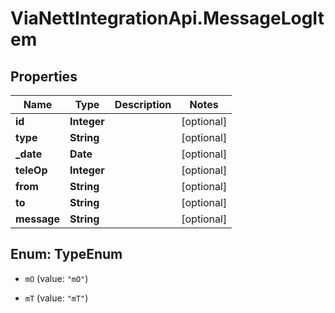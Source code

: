 # ViaNettIntegrationApi.MessageLogItem

## Properties
Name | Type | Description | Notes
------------ | ------------- | ------------- | -------------
**id** | **Integer** |  | [optional] 
**type** | **String** |  | [optional] 
**_date** | **Date** |  | [optional] 
**teleOp** | **Integer** |  | [optional] 
**from** | **String** |  | [optional] 
**to** | **String** |  | [optional] 
**message** | **String** |  | [optional] 


<a name="TypeEnum"></a>
## Enum: TypeEnum


* `mO` (value: `"mO"`)

* `mT` (value: `"mT"`)




